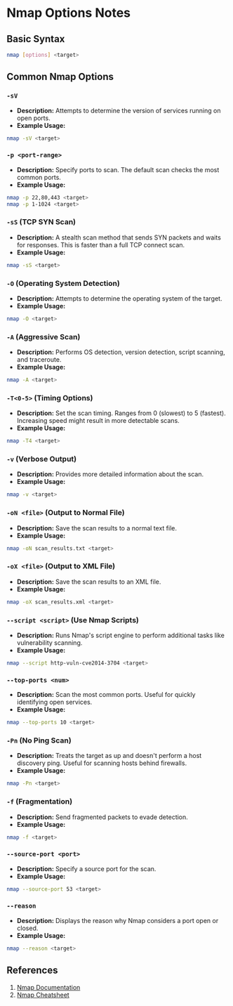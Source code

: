 
# Nmap Options Notes

## Basic Syntax
```sh
nmap [options] <target>
```

## Common Nmap Options

### `-sV`
- **Description:** Attempts to determine the version of services running on open ports.
- **Example Usage:**
```sh
nmap -sV <target>
```

### `-p <port-range>`
- **Description:** Specify ports to scan. The default scan checks the most common ports.
- **Example Usage:**
```sh
nmap -p 22,80,443 <target>
nmap -p 1-1024 <target>
```

### `-sS` (TCP SYN Scan)
- **Description:** A stealth scan method that sends SYN packets and waits for responses. This is faster than a full TCP connect scan.
- **Example Usage:**
```sh
nmap -sS <target>
```

### `-O` (Operating System Detection)
- **Description:** Attempts to determine the operating system of the target.
- **Example Usage:**
```sh
nmap -O <target>
```

### `-A` (Aggressive Scan)
- **Description:** Performs OS detection, version detection, script scanning, and traceroute.
- **Example Usage:**
```sh
nmap -A <target>
```

### `-T<0-5>` (Timing Options)
- **Description:** Set the scan timing. Ranges from 0 (slowest) to 5 (fastest). Increasing speed might result in more detectable scans.
- **Example Usage:**
```sh
nmap -T4 <target>
```

### `-v` (Verbose Output)
- **Description:** Provides more detailed information about the scan.
- **Example Usage:**
```sh
nmap -v <target>
```

### `-oN <file>` (Output to Normal File)
- **Description:** Save the scan results to a normal text file.
- **Example Usage:**
```sh
nmap -oN scan_results.txt <target>
```

### `-oX <file>` (Output to XML File)
- **Description:** Save the scan results to an XML file.
- **Example Usage:**
```sh
nmap -oX scan_results.xml <target>
```

### `--script <script>` (Use Nmap Scripts)
- **Description:** Runs Nmap's script engine to perform additional tasks like vulnerability scanning.
- **Example Usage:**
```sh
nmap --script http-vuln-cve2014-3704 <target>
```

### `--top-ports <num>`
- **Description:** Scan the most common ports. Useful for quickly identifying open services.
- **Example Usage:**
```sh
nmap --top-ports 10 <target>
```

### `-Pn` (No Ping Scan)
- **Description:** Treats the target as up and doesn't perform a host discovery ping. Useful for scanning hosts behind firewalls.
- **Example Usage:**
```sh
nmap -Pn <target>
```

### `-f` (Fragmentation)
- **Description:** Send fragmented packets to evade detection.
- **Example Usage:**
```sh
nmap -f <target>
```

### `--source-port <port>`
- **Description:** Specify a source port for the scan.
- **Example Usage:**
```sh
nmap --source-port 53 <target>
```

### `--reason`
- **Description:** Displays the reason why Nmap considers a port open or closed.
- **Example Usage:**
```sh
nmap --reason <target>
```

## References
1. [Nmap Documentation](https://nmap.org/book/man.html)
2. [Nmap Cheatsheet](https://github.com/enaqx/awesome-pentest#nmap)
